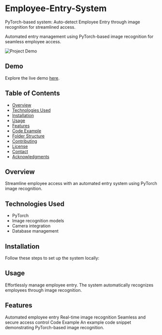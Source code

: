 # Employee-Entry-System
PyTorch-based system: Auto-detect Employee Entry through image recognition for streamlined access.

Automated entry management using PyTorch-based image recognition for seamless employee access.

![Project Demo](demo.gif) <!-- Replace with a link to your project's demo GIF or screenshot -->

## Demo

Explore the live demo [here](demo-link). <!-- Replace with the actual demo link -->

## Table of Contents

- [Overview](#overview)
- [Technologies Used](#technologies-used)
- [Installation](#installation)
- [Usage](#usage)
- [Features](#features)
- [Code Example](#code-example)
- [Folder Structure](#folder-structure)
- [Contributing](#contributing)
- [License](#license)
- [Contact](#contact)
- [Acknowledgments](#acknowledgments)

## Overview

Streamline employee access with an automated entry system using PyTorch image recognition.

## Technologies Used

- PyTorch
- Image recognition models
- Camera integration
- Database management

## Installation

Follow these steps to set up the system locally:


## Usage
Effortlessly manage employee entry. The system automatically recognizes employees through image recognition.

## Features
Automated employee entry
Real-time image recognition
Seamless and secure access control
Code Example
An example code snippet demonstrating PyTorch-based image recognition.
